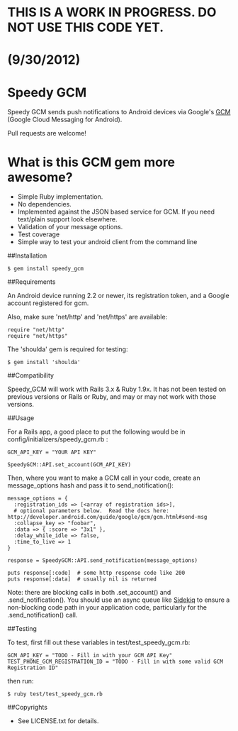 # THIS IS A WORK IN PROGRESS.  DO NOT USE THIS CODE YET.
# (9/30/2012)

# Speedy GCM

Speedy GCM sends push notifications to Android devices via Google's [GCM](http://developer.android.com/guide/google/gcm/index.html) (Google Cloud Messaging for Android).

Pull requests are welcome!

# What is this GCM gem more awesome?

- Simple Ruby implementation.
- No dependencies.
- Implemented against the JSON based service for GCM.  If you need text/plain support look elsewhere.
- Validation of your message options.
- Test coverage
- Simple way to test your android client from the command line


##Installation

    $ gem install speedy_gcm


##Requirements

An Android device running 2.2 or newer, its registration token, and a Google account registered for gcm.

Also, make sure 'net/http' and 'net/https' are available:

    require "net/http"
    require "net/https"

The 'shoulda' gem is required for testing:

    $ gem install 'shoulda'

##Compatibility

Speedy_GCM will work with Rails 3.x & Ruby 1.9x.  It has not been tested on previous versions or Rails or Ruby, and may or may not work with those versions.


##Usage

For a Rails app, a good place to put the following would be in config/initializers/speedy_gcm.rb :

    GCM_API_KEY = "YOUR API KEY"

    SpeedyGCM::API.set_account(GCM_API_KEY)

Then, where you want to make a GCM call in your code, create an message_options hash and pass it to send_notification():

    message_options = {
      :registration_ids => [<array of registration ids>],
      # optional parameters below.  Read the docs here: http://developer.android.com/guide/google/gcm/gcm.html#send-msg
      :collapse_key => "foobar",
      :data => { :score => "3x1" },
      :delay_while_idle => false,
      :time_to_live => 1
    }

    response = SpeedyGCM::API.send_notification(message_options)

    puts response[:code]  # some http response code like 200
    puts response[:data]  # usually nil is returned

Note:  there are blocking calls in both .set_account() and .send_notification().  You should use an async queue like [Sidekiq](https://github.com/mperham/sidekiq) to ensure a non-blocking code path in your application code, particularly for the .send_notification() call.


##Testing

To test, first fill out these variables in test/test_speedy_gcm.rb:

    GCM_API_KEY = "TODO - Fill in with your GCM API Key"
    TEST_PHONE_GCM_REGISTRATION_ID = "TODO - Fill in with some valid GCM Registration ID"

then run:

    $ ruby test/test_speedy_gcm.rb

##Copyrights

* See LICENSE.txt for details.